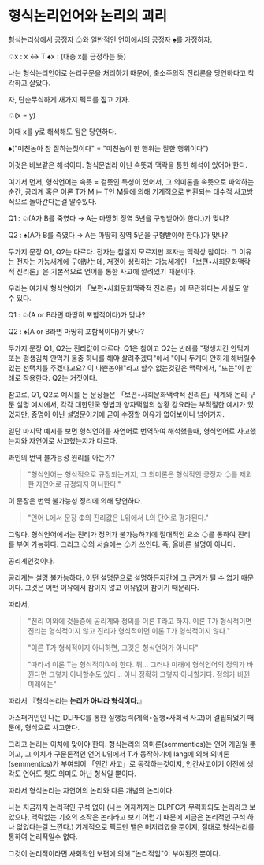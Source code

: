 # 형식논리언어와 논리의 괴리

형식논리상에서 긍정자 ♤와 일반적인 언어에서의 긍정자 ♠︎를 가정하자.

♤x : x ↔ T
♠︎x : (대충 x를 긍정하는 뜻)

나는 형식논리언어로 논리구문을 처리하기 때문에, 축소주의적 진리론을 당연하다고 착각하고 살았다.

자, 단순무식하게 새가지 펙트를 짚고 가자.

♤(x = y)

이때 x를 y로 해석해도 됨은 당연하다.

♠︎("미친놈아 참 잘하는짓이다" = "미친놈이 한 행위는 잘한 행위이다")

이것은 바보같은 해석이다. 형식문법리 아닌 속뜻과 맥락을 통한 해석이 있어야 한다.

여기서 먼저, 형식언어는 속뜻 = 겉뜻인 특성이 있어서, 그 의미론을 속뜻으로 파악하는 순간, 공리계 혹은 이론 T가 M ⊨ T인 M들에 의해 기계적으로 변환되는 대수적 사고방식으로 돌아간다는걸 알수있다.

Q1 : ♤(A가 B를 죽였다 → A는 마땅히 징역 5년을 구형받아야 한다.)가 맞나?

Q2 : ♠︎(A가 B를 죽였다 → A는 마땅히 징역 5년을 구형받아야 한다.)가 맞나?

두가지 문장 Q1, Q2는 다르다. 전자는 참일지 모르지만 후자는 맥락상 참이다. 그 이유는 전자는 가능새계에 구애받는데, 저것이 성립하는 가능세계인 「보편•사회문화맥락적 진리론」은 기본적으로 언어를 통한 사고에 깔려있기 때문이다.

우리는 여기서 형식언어가 「보편•사회문화맥락적 진리론」에 무관하다는 사실도 알 수 있다.

Q1 : ♤(A or B라면 마땅히 포함적이다)가 맞나?

Q2 : ♠︎(A or B라면 마땅히 포함적이다)가 맞나?

두가지 문장 Q1, Q2는 진리값이 다르다. Q1은 참이고 Q2는 반례를 "평생치킨 안먹기 또는 평생김치 안먹기 둘중 하나를 해야 살려주겠다"에서 "아니 두게다 안하게 해버릴수 있는 선택치를 주겠다고요? 이 나쁜놈아!"라고 할수 없는것같은 맥락에서, "또는"이 반례로 작용한다. Q2는 거짓이다.

참고로, Q1, Q2로 예시를 든 문장들은 「보편•사회문화맥락적 진리론」새계와 논리 구문 설명 예시에서, 각각 대한민국 형법과 양자택일의 상황 강요라는 부적절한 예시가 있었지만, 증명이 아닌 설명문이기에 굳이 수정할 이유가 없어보이니 넘어가자.

일단 마지막 예시를 보면 형식언어를 자연어로 번역하여 해석했을때, 형식언어로 사고했는지와 자연어로 사고했는지가 다르다.

콰인의 번역 불가능성 원리를 아는가?

> 
> "형식언어는 형식적으로 규정되는거지, 그 의미론은 형식적인 긍정자 ♤를 제외한 자연어로 규정되지 아니한다."
> 

이 문장은 번역 불가능성 정리에 의해 당연하다.

> 
> "언어 L에서 문장 Φ의 진리값은 L위에서 L의 단어로 평가된다."
> 

그렇다. 형식언어에서는 진리가 정의가 불가능하기에 절대적인 요소 ♤를 통하여 진리를 부여 가능하다.
그리고 ♤의 서술에는 ♤가 쓰인다. 즉, 올바른 설명이 아니다.

공리계인것이다.

공리계는 설명 불가능하다. 어떤 설명문으로 설명하든지간에 그 근거가 될 수 없기 때문이다. 그것은 어떤 이유에서 참이지 않고 이유없이 참이기 때문리다.

따라서,

> 
> "진리 이외에 것들중에 공리계와 정의를 이론 T라고 하자. 이론 T가 형식적이면 진리는 형식적이지 않고 진리가 형식적이면 이론 T가 형식적이지 않다."
> 
> "이론 T가 형식적이지 아니하면, 그것은 형식언어가 아니다"
> 
> "따라서 이론 T는 형식적이여야 한다. 뭐... 그러나 미래에 형식언어의 정의가 바뀐다면 그렇지 아니할수도 있다... 아니 정확히 그렇지 아니할거다. 정의가 바뀐 미래에는"
> 

따라서 『형식논리는 **논리가 아니라 형식이다.**』

아스퍼거인인 나는 DLPFC를 통한 실행능력(계획•실행•사회적 사고)이 결핍되었기 때문에, 형식으로 사고한다.

그리고 논리는 이치에 맞아야 한다. 형식논리의 의미론(semmentics)는 언어 개임일 뿐이고,
그 이치가 구문론적인 언어 L위에서 T가 동작하기에 lang에 의해 의미론(semmentics)가 부여되어 「인간 사고」로 동작하는것이지, 인간사고이기 이전에 생각도 언어도 뭣도 의미도 아닌 형식일 뿐이다.

따라서 형식논리는 자연어의 논리와 다른 개념의 논리이다.

나는 지금까지 논리적인 구석 없이 (나는 어재까지는 DLPFC가 무력화되도 논리라고 보았으나, 맥락없는 기호의 조작은 논리라고 보기 어렵기 때문에 지금은 논리적인 구석 하나 없었다는걸 느낀다.) 기계적으로 펙트만 뱉은 머저리였을 뿐이지, 절대로 형식논리를 통하여 논리적일수 없다.

그것이 논리적이라면 사회적인 보편에 의해 "논리적임"이 부여된것 뿐이다.